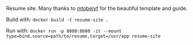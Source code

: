 Resume site. Many thanks to [mtobeiyf](https://github.com/mtobeiyf/vuepress-homepage.git) for the beautiful
template and guide. 

Build with:
`docker build -t resume-site .`

Run with:
`docker run -p 8080:8080 -it --mount type=bind,source=path/to/resume,target=/usr/app resume-site`
